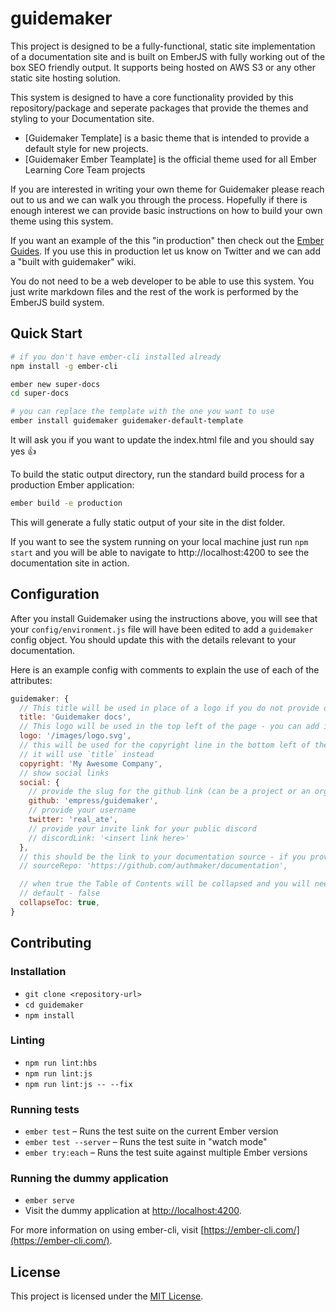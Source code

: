 guidemaker
==============================================================================

This project is designed to be a fully-functional, static site implementation of a documentation site and is built on EmberJS with fully working out of the box SEO friendly output. It supports being hosted on AWS S3 or any other static site hosting solution.

This system is designed to have a core functionality provided by this repository/package and seperate packages that provide the themes and styling to your Documentation site.

- [Guidemaker Template] is a basic theme that is intended to provide a default style for new projects.
- [Guidemaker Ember Teamplate] is the official theme used for all Ember Learning Core Team projects

If you are interested in writing your own theme for Guidemaker please reach out to us and we can walk you through the process. Hopefully if there is enough interest we can provide basic instructions on how to build your own theme using this system.

If you want an example of the this "in production" then check out the [Ember Guides](https://guides.emberjs.com). If you use this in production let us know on Twitter and we can add a "built with guidemaker" wiki.

You do not need to be a web developer to be able to use this system. You just write markdown files and the rest of the work is performed by the EmberJS build system.

Quick Start
------------------------------------------------------------------------------

```sh
# if you don't have ember-cli installed already
npm install -g ember-cli

ember new super-docs
cd super-docs

# you can replace the template with the one you want to use
ember install guidemaker guidemaker-default-template
```

It will ask you if you want to update the index.html file and you should say yes 👍

To build the static output directory, run the standard build process for a production Ember application:

```sh
ember build -e production
```

This will generate a fully static output of your site in the dist folder.

If you want to see the system running on your local machine just run `npm start` and you will be able to navigate to http://localhost:4200 to see the documentation site in action.

Configuration
------------------------------------------------------------------------------

After you install Guidemaker using the instructions above, you will see that your `config/environment.js` file will have been edited to add a `guidemaker` config object. You should update this with the details relevant to your documentation.

Here is an example config with comments to explain the use of each of the attributes:

```javascript
guidemaker: {
  // This title will be used in place of a logo if you do not provide one
  title: 'Guidemaker docs',
  // This logo will be used in the top left of the page - you can add it to your public folder
  logo: '/images/logo.svg',
  // this will be used for the copyright line in the bottom left of the page - if not provided then
  // it will use `title` instead
  copyright: 'My Awesome Company',
  // show social links
  social: {
    // provide the slug for the github link (can be a project or an org)
    github: 'empress/guidemaker',
    // provide your username
    twitter: 'real_ate',
    // provide your invite link for your public discord
    // discordLink: '<insert link here>'
  },
  // this should be the link to your documentation source - if you provide one it will add an edit button on each page
  // sourceRepo: 'https://github.com/authmaker/documentation',

  // when true the Table of Contents will be collapsed and you will need to click each header to expand
  // default - false
  collapseToc: true,
}
```


Contributing
------------------------------------------------------------------------------

### Installation

* `git clone <repository-url>`
* `cd guidemaker`
* `npm install`

### Linting

* `npm run lint:hbs`
* `npm run lint:js`
* `npm run lint:js -- --fix`

### Running tests

* `ember test` – Runs the test suite on the current Ember version
* `ember test --server` – Runs the test suite in "watch mode"
* `ember try:each` – Runs the test suite against multiple Ember versions

### Running the dummy application

* `ember serve`
* Visit the dummy application at [http://localhost:4200](http://localhost:4200).

For more information on using ember-cli, visit [https://ember-cli.com/](https://ember-cli.com/).

License
------------------------------------------------------------------------------

This project is licensed under the [MIT License](LICENSE.md).
